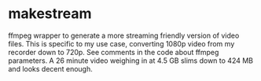 # makestream
ffmpeg wrapper to generate a more streaming friendly version of video files. This is specific to my use case, converting 1080p video from my recorder down to 720p. See comments in the code about ffmpeg parameters. A 26 minute video weighing in at 4.5 GB slims down to 424 MB and looks decent enough.
